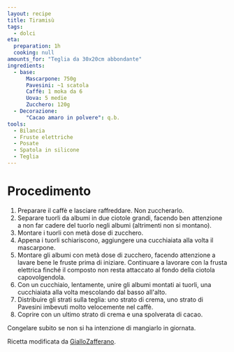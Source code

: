 ```yaml
---
layout: recipe
title: Tiramisù
tags:
  - dolci
eta:
  preparation: 1h
  cooking: null
amounts_for: "Teglia da 30x20cm abbondante"
ingredients:
  - base:
      Mascarpone: 750g
      Pavesini: ~1 scatola
      Caffè: 1 moka da 6
      Uova: 5 medie
      Zucchero: 120g
  - Decorazione:
      "Cacao amaro in polvere": q.b.
tools:
  - Bilancia
  - Fruste elettriche
  - Posate
  - Spatola in silicone
  - Teglia
---
```


# Procedimento

1. Preparare il caffè e lasciare raffreddare. Non zuccherarlo.
2. Separare tuorli da albumi in due ciotole grandi, facendo ben attenzione a non far cadere del tuorlo negli albumi (altrimenti non si montano).
3. Montare i tuorli con metà dose di zucchero.
4. Appena i tuorli schiariscono, aggiungere una cucchiaiata alla volta il mascarpone.
5. Montare gli albumi con metà dose di zucchero, facendo attenzione a lavare bene le fruste prima di iniziare. Continuare a lavorare con la frusta elettrica finché il composto non resta attaccato al fondo della ciotola capovolgendola.
6. Con un cucchiaio, lentamente, unire gli albumi montati ai tuorli, una cucchiaiata alla volta mescolando dal basso all'alto.
7. Distribuire gli strati sulla teglia: uno strato di crema, uno strato di Pavesini imbevuti molto velocemente nel caffè.
8. Coprire con un ultimo strato di crema e una spolverata di cacao.

Congelare subito se non si ha intenzione di mangiarlo in giornata.


Ricetta modificata da [GialloZafferano](https://ricette.giallozafferano.it/Tiramisu.html).